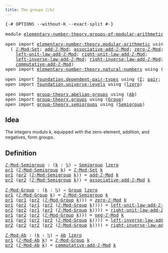 ```yaml
---
title: The groups ℤ/kℤ
---
```


<pre class="Agda"><a id="41" class="Symbol">{-#</a> <a id="45" class="Keyword">OPTIONS</a> <a id="53" class="Pragma">--without-K</a> <a id="65" class="Pragma">--exact-split</a> <a id="79" class="Symbol">#-}</a>

<a id="84" class="Keyword">module</a> <a id="91" href="elementary-number-theory.groups-of-modular-arithmetic.html" class="Module">elementary-number-theory.groups-of-modular-arithmetic</a> <a id="145" class="Keyword">where</a>

<a id="152" class="Keyword">open</a> <a id="157" class="Keyword">import</a> <a id="164" href="elementary-number-theory.modular-arithmetic.html" class="Module">elementary-number-theory.modular-arithmetic</a> <a id="208" class="Keyword">using</a>
  <a id="216" class="Symbol">(</a> <a id="218" href="elementary-number-theory.modular-arithmetic.html#4803" class="Function">ℤ-Mod-Set</a><a id="227" class="Symbol">;</a> <a id="229" href="elementary-number-theory.modular-arithmetic.html#7287" class="Function">add-ℤ-Mod</a><a id="238" class="Symbol">;</a> <a id="240" href="elementary-number-theory.modular-arithmetic.html#9253" class="Function">associative-add-ℤ-Mod</a><a id="261" class="Symbol">;</a> <a id="263" href="elementary-number-theory.modular-arithmetic.html#3865" class="Function">zero-ℤ-Mod</a><a id="273" class="Symbol">;</a> <a id="275" href="elementary-number-theory.modular-arithmetic.html#8798" class="Function">neg-ℤ-Mod</a><a id="284" class="Symbol">;</a>
    <a id="290" href="elementary-number-theory.modular-arithmetic.html#9693" class="Function">left-unit-law-add-ℤ-Mod</a><a id="313" class="Symbol">;</a> <a id="315" href="elementary-number-theory.modular-arithmetic.html#9893" class="Function">right-unit-law-add-ℤ-Mod</a><a id="339" class="Symbol">;</a>
    <a id="345" href="elementary-number-theory.modular-arithmetic.html#10098" class="Function">left-inverse-law-add-ℤ-Mod</a><a id="371" class="Symbol">;</a> <a id="373" href="elementary-number-theory.modular-arithmetic.html#10325" class="Function">right-inverse-law-add-ℤ-Mod</a><a id="400" class="Symbol">;</a>
    <a id="406" href="elementary-number-theory.modular-arithmetic.html#9491" class="Function">commutative-add-ℤ-Mod</a><a id="427" class="Symbol">)</a>
<a id="429" class="Keyword">open</a> <a id="434" class="Keyword">import</a> <a id="441" href="elementary-number-theory.natural-numbers.html" class="Module">elementary-number-theory.natural-numbers</a> <a id="482" class="Keyword">using</a> <a id="488" class="Symbol">(</a><a id="489" href="elementary-number-theory.natural-numbers.html#1548" class="Datatype">ℕ</a><a id="490" class="Symbol">)</a>

<a id="493" class="Keyword">open</a> <a id="498" class="Keyword">import</a> <a id="505" href="foundation.dependent-pair-types.html" class="Module">foundation.dependent-pair-types</a> <a id="537" class="Keyword">using</a> <a id="543" class="Symbol">(</a><a id="544" href="foundation-core.dependent-pair-types.html#515" class="Record">Σ</a><a id="545" class="Symbol">;</a> <a id="547" href="foundation-core.dependent-pair-types.html#588" class="InductiveConstructor">pair</a><a id="551" class="Symbol">;</a> <a id="553" href="foundation-core.dependent-pair-types.html#605" class="Field">pr1</a><a id="556" class="Symbol">;</a> <a id="558" href="foundation-core.dependent-pair-types.html#617" class="Field">pr2</a><a id="561" class="Symbol">)</a>
<a id="563" class="Keyword">open</a> <a id="568" class="Keyword">import</a> <a id="575" href="foundation.universe-levels.html" class="Module">foundation.universe-levels</a> <a id="602" class="Keyword">using</a> <a id="608" class="Symbol">(</a><a id="609" href="Agda.Primitive.html#764" class="Primitive">lzero</a><a id="614" class="Symbol">)</a>

<a id="617" class="Keyword">open</a> <a id="622" class="Keyword">import</a> <a id="629" href="group-theory.abelian-groups.html" class="Module">group-theory.abelian-groups</a> <a id="657" class="Keyword">using</a> <a id="663" class="Symbol">(</a><a id="664" href="group-theory.abelian-groups.html#2512" class="Function">Ab</a><a id="666" class="Symbol">)</a>
<a id="668" class="Keyword">open</a> <a id="673" class="Keyword">import</a> <a id="680" href="group-theory.groups.html" class="Module">group-theory.groups</a> <a id="700" class="Keyword">using</a> <a id="706" class="Symbol">(</a><a id="707" href="group-theory.groups.html#2650" class="Function">Group</a><a id="712" class="Symbol">)</a>
<a id="714" class="Keyword">open</a> <a id="719" class="Keyword">import</a> <a id="726" href="group-theory.semigroups.html" class="Module">group-theory.semigroups</a> <a id="750" class="Keyword">using</a> <a id="756" class="Symbol">(</a><a id="757" href="group-theory.semigroups.html#750" class="Function">Semigroup</a><a id="766" class="Symbol">)</a>
</pre>
## Idea

The integers modulo k, equipped with the zero-element, addition, and negatives, form groups.

## Definition

<pre class="Agda"><a id="ℤ-Mod-Semigroup"></a><a id="899" href="elementary-number-theory.groups-of-modular-arithmetic.html#899" class="Function">ℤ-Mod-Semigroup</a> <a id="915" class="Symbol">:</a> <a id="917" class="Symbol">(</a><a id="918" href="elementary-number-theory.groups-of-modular-arithmetic.html#918" class="Bound">k</a> <a id="920" class="Symbol">:</a> <a id="922" href="elementary-number-theory.natural-numbers.html#1548" class="Datatype">ℕ</a><a id="923" class="Symbol">)</a> <a id="925" class="Symbol">→</a> <a id="927" href="group-theory.semigroups.html#750" class="Function">Semigroup</a> <a id="937" href="Agda.Primitive.html#764" class="Primitive">lzero</a>
<a id="943" href="foundation-core.dependent-pair-types.html#605" class="Field">pr1</a> <a id="947" class="Symbol">(</a><a id="948" href="elementary-number-theory.groups-of-modular-arithmetic.html#899" class="Function">ℤ-Mod-Semigroup</a> <a id="964" href="elementary-number-theory.groups-of-modular-arithmetic.html#964" class="Bound">k</a><a id="965" class="Symbol">)</a> <a id="967" class="Symbol">=</a> <a id="969" href="elementary-number-theory.modular-arithmetic.html#4803" class="Function">ℤ-Mod-Set</a> <a id="979" href="elementary-number-theory.groups-of-modular-arithmetic.html#964" class="Bound">k</a>
<a id="981" href="foundation-core.dependent-pair-types.html#605" class="Field">pr1</a> <a id="985" class="Symbol">(</a><a id="986" href="foundation-core.dependent-pair-types.html#617" class="Field">pr2</a> <a id="990" class="Symbol">(</a><a id="991" href="elementary-number-theory.groups-of-modular-arithmetic.html#899" class="Function">ℤ-Mod-Semigroup</a> <a id="1007" href="elementary-number-theory.groups-of-modular-arithmetic.html#1007" class="Bound">k</a><a id="1008" class="Symbol">))</a> <a id="1011" class="Symbol">=</a> <a id="1013" href="elementary-number-theory.modular-arithmetic.html#7287" class="Function">add-ℤ-Mod</a> <a id="1023" href="elementary-number-theory.groups-of-modular-arithmetic.html#1007" class="Bound">k</a>
<a id="1025" href="foundation-core.dependent-pair-types.html#617" class="Field">pr2</a> <a id="1029" class="Symbol">(</a><a id="1030" href="foundation-core.dependent-pair-types.html#617" class="Field">pr2</a> <a id="1034" class="Symbol">(</a><a id="1035" href="elementary-number-theory.groups-of-modular-arithmetic.html#899" class="Function">ℤ-Mod-Semigroup</a> <a id="1051" href="elementary-number-theory.groups-of-modular-arithmetic.html#1051" class="Bound">k</a><a id="1052" class="Symbol">))</a> <a id="1055" class="Symbol">=</a> <a id="1057" href="elementary-number-theory.modular-arithmetic.html#9253" class="Function">associative-add-ℤ-Mod</a> <a id="1079" href="elementary-number-theory.groups-of-modular-arithmetic.html#1051" class="Bound">k</a>

<a id="ℤ-Mod-Group"></a><a id="1082" href="elementary-number-theory.groups-of-modular-arithmetic.html#1082" class="Function">ℤ-Mod-Group</a> <a id="1094" class="Symbol">:</a> <a id="1096" class="Symbol">(</a><a id="1097" href="elementary-number-theory.groups-of-modular-arithmetic.html#1097" class="Bound">k</a> <a id="1099" class="Symbol">:</a> <a id="1101" href="elementary-number-theory.natural-numbers.html#1548" class="Datatype">ℕ</a><a id="1102" class="Symbol">)</a> <a id="1104" class="Symbol">→</a> <a id="1106" href="group-theory.groups.html#2650" class="Function">Group</a> <a id="1112" href="Agda.Primitive.html#764" class="Primitive">lzero</a>
<a id="1118" href="foundation-core.dependent-pair-types.html#605" class="Field">pr1</a> <a id="1122" class="Symbol">(</a><a id="1123" href="elementary-number-theory.groups-of-modular-arithmetic.html#1082" class="Function">ℤ-Mod-Group</a> <a id="1135" href="elementary-number-theory.groups-of-modular-arithmetic.html#1135" class="Bound">k</a><a id="1136" class="Symbol">)</a> <a id="1138" class="Symbol">=</a> <a id="1140" href="elementary-number-theory.groups-of-modular-arithmetic.html#899" class="Function">ℤ-Mod-Semigroup</a> <a id="1156" href="elementary-number-theory.groups-of-modular-arithmetic.html#1135" class="Bound">k</a>
<a id="1158" href="foundation-core.dependent-pair-types.html#605" class="Field">pr1</a> <a id="1162" class="Symbol">(</a><a id="1163" href="foundation-core.dependent-pair-types.html#605" class="Field">pr1</a> <a id="1167" class="Symbol">(</a><a id="1168" href="foundation-core.dependent-pair-types.html#617" class="Field">pr2</a> <a id="1172" class="Symbol">(</a><a id="1173" href="elementary-number-theory.groups-of-modular-arithmetic.html#1082" class="Function">ℤ-Mod-Group</a> <a id="1185" href="elementary-number-theory.groups-of-modular-arithmetic.html#1185" class="Bound">k</a><a id="1186" class="Symbol">)))</a> <a id="1190" class="Symbol">=</a> <a id="1192" href="elementary-number-theory.modular-arithmetic.html#3865" class="Function">zero-ℤ-Mod</a> <a id="1203" href="elementary-number-theory.groups-of-modular-arithmetic.html#1185" class="Bound">k</a>
<a id="1205" href="foundation-core.dependent-pair-types.html#605" class="Field">pr1</a> <a id="1209" class="Symbol">(</a><a id="1210" href="foundation-core.dependent-pair-types.html#617" class="Field">pr2</a> <a id="1214" class="Symbol">(</a><a id="1215" href="foundation-core.dependent-pair-types.html#605" class="Field">pr1</a> <a id="1219" class="Symbol">(</a><a id="1220" href="foundation-core.dependent-pair-types.html#617" class="Field">pr2</a> <a id="1224" class="Symbol">(</a><a id="1225" href="elementary-number-theory.groups-of-modular-arithmetic.html#1082" class="Function">ℤ-Mod-Group</a> <a id="1237" href="elementary-number-theory.groups-of-modular-arithmetic.html#1237" class="Bound">k</a><a id="1238" class="Symbol">))))</a> <a id="1243" class="Symbol">=</a> <a id="1245" href="elementary-number-theory.modular-arithmetic.html#9693" class="Function">left-unit-law-add-ℤ-Mod</a> <a id="1269" href="elementary-number-theory.groups-of-modular-arithmetic.html#1237" class="Bound">k</a>
<a id="1271" href="foundation-core.dependent-pair-types.html#617" class="Field">pr2</a> <a id="1275" class="Symbol">(</a><a id="1276" href="foundation-core.dependent-pair-types.html#617" class="Field">pr2</a> <a id="1280" class="Symbol">(</a><a id="1281" href="foundation-core.dependent-pair-types.html#605" class="Field">pr1</a> <a id="1285" class="Symbol">(</a><a id="1286" href="foundation-core.dependent-pair-types.html#617" class="Field">pr2</a> <a id="1290" class="Symbol">(</a><a id="1291" href="elementary-number-theory.groups-of-modular-arithmetic.html#1082" class="Function">ℤ-Mod-Group</a> <a id="1303" href="elementary-number-theory.groups-of-modular-arithmetic.html#1303" class="Bound">k</a><a id="1304" class="Symbol">))))</a> <a id="1309" class="Symbol">=</a> <a id="1311" href="elementary-number-theory.modular-arithmetic.html#9893" class="Function">right-unit-law-add-ℤ-Mod</a> <a id="1336" href="elementary-number-theory.groups-of-modular-arithmetic.html#1303" class="Bound">k</a>
<a id="1338" href="foundation-core.dependent-pair-types.html#605" class="Field">pr1</a> <a id="1342" class="Symbol">(</a><a id="1343" href="foundation-core.dependent-pair-types.html#617" class="Field">pr2</a> <a id="1347" class="Symbol">(</a><a id="1348" href="foundation-core.dependent-pair-types.html#617" class="Field">pr2</a> <a id="1352" class="Symbol">(</a><a id="1353" href="elementary-number-theory.groups-of-modular-arithmetic.html#1082" class="Function">ℤ-Mod-Group</a> <a id="1365" href="elementary-number-theory.groups-of-modular-arithmetic.html#1365" class="Bound">k</a><a id="1366" class="Symbol">)))</a> <a id="1370" class="Symbol">=</a> <a id="1372" href="elementary-number-theory.modular-arithmetic.html#8798" class="Function">neg-ℤ-Mod</a> <a id="1382" href="elementary-number-theory.groups-of-modular-arithmetic.html#1365" class="Bound">k</a>
<a id="1384" href="foundation-core.dependent-pair-types.html#605" class="Field">pr1</a> <a id="1388" class="Symbol">(</a><a id="1389" href="foundation-core.dependent-pair-types.html#617" class="Field">pr2</a> <a id="1393" class="Symbol">(</a><a id="1394" href="foundation-core.dependent-pair-types.html#617" class="Field">pr2</a> <a id="1398" class="Symbol">(</a><a id="1399" href="foundation-core.dependent-pair-types.html#617" class="Field">pr2</a> <a id="1403" class="Symbol">(</a><a id="1404" href="elementary-number-theory.groups-of-modular-arithmetic.html#1082" class="Function">ℤ-Mod-Group</a> <a id="1416" href="elementary-number-theory.groups-of-modular-arithmetic.html#1416" class="Bound">k</a><a id="1417" class="Symbol">))))</a> <a id="1422" class="Symbol">=</a> <a id="1424" href="elementary-number-theory.modular-arithmetic.html#10098" class="Function">left-inverse-law-add-ℤ-Mod</a> <a id="1451" href="elementary-number-theory.groups-of-modular-arithmetic.html#1416" class="Bound">k</a>
<a id="1453" href="foundation-core.dependent-pair-types.html#617" class="Field">pr2</a> <a id="1457" class="Symbol">(</a><a id="1458" href="foundation-core.dependent-pair-types.html#617" class="Field">pr2</a> <a id="1462" class="Symbol">(</a><a id="1463" href="foundation-core.dependent-pair-types.html#617" class="Field">pr2</a> <a id="1467" class="Symbol">(</a><a id="1468" href="foundation-core.dependent-pair-types.html#617" class="Field">pr2</a> <a id="1472" class="Symbol">(</a><a id="1473" href="elementary-number-theory.groups-of-modular-arithmetic.html#1082" class="Function">ℤ-Mod-Group</a> <a id="1485" href="elementary-number-theory.groups-of-modular-arithmetic.html#1485" class="Bound">k</a><a id="1486" class="Symbol">))))</a> <a id="1491" class="Symbol">=</a> <a id="1493" href="elementary-number-theory.modular-arithmetic.html#10325" class="Function">right-inverse-law-add-ℤ-Mod</a> <a id="1521" href="elementary-number-theory.groups-of-modular-arithmetic.html#1485" class="Bound">k</a>

<a id="ℤ-Mod-Ab"></a><a id="1524" href="elementary-number-theory.groups-of-modular-arithmetic.html#1524" class="Function">ℤ-Mod-Ab</a> <a id="1533" class="Symbol">:</a> <a id="1535" class="Symbol">(</a><a id="1536" href="elementary-number-theory.groups-of-modular-arithmetic.html#1536" class="Bound">k</a> <a id="1538" class="Symbol">:</a> <a id="1540" href="elementary-number-theory.natural-numbers.html#1548" class="Datatype">ℕ</a><a id="1541" class="Symbol">)</a> <a id="1543" class="Symbol">→</a> <a id="1545" href="group-theory.abelian-groups.html#2512" class="Function">Ab</a> <a id="1548" href="Agda.Primitive.html#764" class="Primitive">lzero</a>
<a id="1554" href="foundation-core.dependent-pair-types.html#605" class="Field">pr1</a> <a id="1558" class="Symbol">(</a><a id="1559" href="elementary-number-theory.groups-of-modular-arithmetic.html#1524" class="Function">ℤ-Mod-Ab</a> <a id="1568" href="elementary-number-theory.groups-of-modular-arithmetic.html#1568" class="Bound">k</a><a id="1569" class="Symbol">)</a> <a id="1571" class="Symbol">=</a> <a id="1573" href="elementary-number-theory.groups-of-modular-arithmetic.html#1082" class="Function">ℤ-Mod-Group</a> <a id="1585" href="elementary-number-theory.groups-of-modular-arithmetic.html#1568" class="Bound">k</a>
<a id="1587" href="foundation-core.dependent-pair-types.html#617" class="Field">pr2</a> <a id="1591" class="Symbol">(</a><a id="1592" href="elementary-number-theory.groups-of-modular-arithmetic.html#1524" class="Function">ℤ-Mod-Ab</a> <a id="1601" href="elementary-number-theory.groups-of-modular-arithmetic.html#1601" class="Bound">k</a><a id="1602" class="Symbol">)</a> <a id="1604" class="Symbol">=</a> <a id="1606" href="elementary-number-theory.modular-arithmetic.html#9491" class="Function">commutative-add-ℤ-Mod</a> <a id="1628" href="elementary-number-theory.groups-of-modular-arithmetic.html#1601" class="Bound">k</a>
</pre>